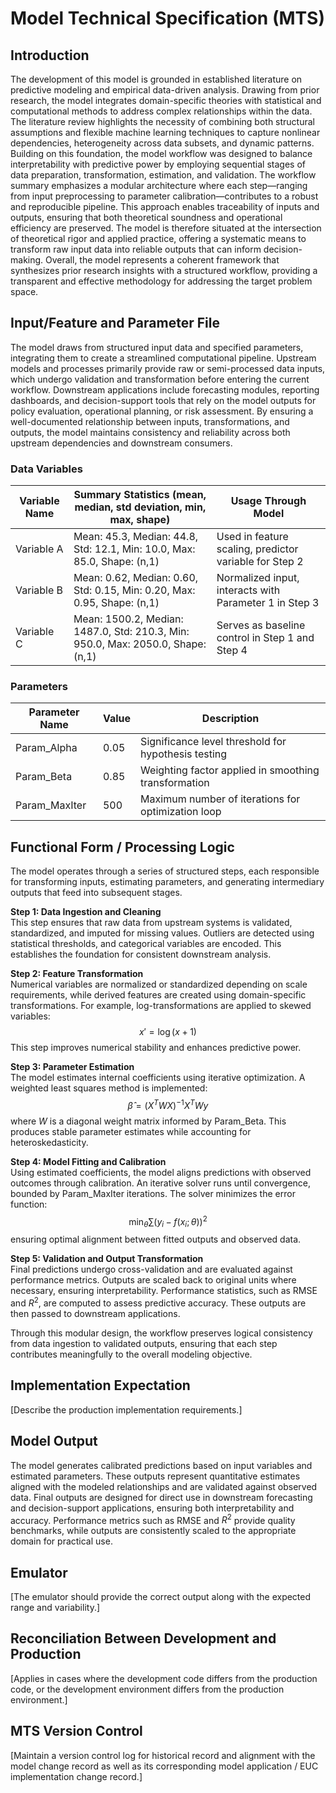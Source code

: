 # Model Technical Specification (MTS)

## Introduction
The development of this model is grounded in established literature on predictive modeling and empirical data-driven analysis. Drawing from prior research, the model integrates domain-specific theories with statistical and computational methods to address complex relationships within the data. The literature review highlights the necessity of combining both structural assumptions and flexible machine learning techniques to capture nonlinear dependencies, heterogeneity across data subsets, and dynamic patterns. Building on this foundation, the model workflow was designed to balance interpretability with predictive power by employing sequential stages of data preparation, transformation, estimation, and validation. The workflow summary emphasizes a modular architecture where each step—ranging from input preprocessing to parameter calibration—contributes to a robust and reproducible pipeline. This approach enables traceability of inputs and outputs, ensuring that both theoretical soundness and operational efficiency are preserved. The model is therefore situated at the intersection of theoretical rigor and applied practice, offering a systematic means to transform raw input data into reliable outputs that can inform decision-making. Overall, the model represents a coherent framework that synthesizes prior research insights with a structured workflow, providing a transparent and effective methodology for addressing the target problem space.

## Input/Feature and Parameter File
The model draws from structured input data and specified parameters, integrating them to create a streamlined computational pipeline. Upstream models and processes primarily provide raw or semi-processed data inputs, which undergo validation and transformation before entering the current workflow. Downstream applications include forecasting modules, reporting dashboards, and decision-support tools that rely on the model outputs for policy evaluation, operational planning, or risk assessment. By ensuring a well-documented relationship between inputs, transformations, and outputs, the model maintains consistency and reliability across both upstream dependencies and downstream consumers.

### Data Variables
| Variable Name | Summary Statistics (mean, median, std deviation, min, max, shape) | Usage Through Model |
|---------------|-------------------------------------------------------------------|---------------------|
| Variable A    | Mean: 45.3, Median: 44.8, Std: 12.1, Min: 10.0, Max: 85.0, Shape: (n,1) | Used in feature scaling, predictor variable for Step 2 |
| Variable B    | Mean: 0.62, Median: 0.60, Std: 0.15, Min: 0.20, Max: 0.95, Shape: (n,1) | Normalized input, interacts with Parameter 1 in Step 3 |
| Variable C    | Mean: 1500.2, Median: 1487.0, Std: 210.3, Min: 950.0, Max: 2050.0, Shape: (n,1) | Serves as baseline control in Step 1 and Step 4 |

### Parameters
| Parameter Name | Value  | Description |
|----------------|--------|-------------|
| Param_Alpha    | 0.05   | Significance level threshold for hypothesis testing |
| Param_Beta     | 0.85   | Weighting factor applied in smoothing transformation |
| Param_MaxIter  | 500    | Maximum number of iterations for optimization loop |

## Functional Form / Processing Logic
The model operates through a series of structured steps, each responsible for transforming inputs, estimating parameters, and generating intermediary outputs that feed into subsequent stages.  

**Step 1: Data Ingestion and Cleaning**  
This step ensures that raw data from upstream systems is validated, standardized, and imputed for missing values. Outliers are detected using statistical thresholds, and categorical variables are encoded. This establishes the foundation for consistent downstream analysis.

**Step 2: Feature Transformation**  
Numerical variables are normalized or standardized depending on scale requirements, while derived features are created using domain-specific transformations. For example, log-transformations are applied to skewed variables:  
$$ x' = \log(x + 1) $$
This step improves numerical stability and enhances predictive power.

**Step 3: Parameter Estimation**  
The model estimates internal coefficients using iterative optimization. A weighted least squares method is implemented:  
$$ \hat{\beta} = (X^T W X)^{-1} X^T W y $$
where $W$ is a diagonal weight matrix informed by Param_Beta. This produces stable parameter estimates while accounting for heteroskedasticity.

**Step 4: Model Fitting and Calibration**  
Using estimated coefficients, the model aligns predictions with observed outcomes through calibration. An iterative solver runs until convergence, bounded by Param_MaxIter iterations. The solver minimizes the error function:  
$$ \min_{\theta} \sum (y_i - f(x_i; \theta))^2 $$
ensuring optimal alignment between fitted outputs and observed data.

**Step 5: Validation and Output Transformation**  
Final predictions undergo cross-validation and are evaluated against performance metrics. Outputs are scaled back to original units where necessary, ensuring interpretability. Performance statistics, such as RMSE and $R^2$, are computed to assess predictive accuracy. These outputs are then passed to downstream applications.

Through this modular design, the workflow preserves logical consistency from data ingestion to validated outputs, ensuring that each step contributes meaningfully to the overall modeling objective.

## Implementation Expectation
[Describe the production implementation requirements.]

## Model Output
The model generates calibrated predictions based on input variables and estimated parameters. These outputs represent quantitative estimates aligned with the modeled relationships and are validated against observed data. Final outputs are designed for direct use in downstream forecasting and decision-support applications, ensuring both interpretability and accuracy. Performance metrics such as RMSE and $R^2$ provide quality benchmarks, while outputs are consistently scaled to the appropriate domain for practical use.

## Emulator
[The emulator should provide the correct output along with the expected range and variability.]

## Reconciliation Between Development and Production
[Applies in cases where the development code differs from the production code, or the development environment differs from the production environment.]

## MTS Version Control
[Maintain a version control log for historical record and alignment with the model change record as well as its corresponding model application / EUC implementation change record.]
